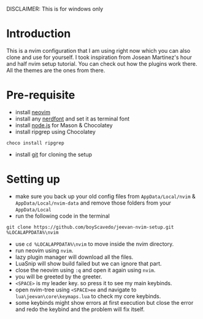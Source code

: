 DISCLAIMER: This is for windows only
# Introduction
This is a nvim configuration that I am using right now which you can also clone and use for yourself. I took inspiration from Josean Martinez's hour and half nvim setup tutorial. You can check out how the plugins work there. All the themes are the ones from there.
# Pre-requisite
- install [neovim](https://neovim.io/)
- install any [nerdfont](https://www.nerdfonts.com/) and set it as terminal font
- install [node.js](https://nodejs.org/en/download) for Mason & Chocolatey
- install ripgrep using Chocolatey
```
choco install ripgrep
```
- install [git](https://git-scm.com/downloads) for cloning the setup
# Setting up
- make sure you back up your old config files from `AppData/Local/nvim` & `AppData/Local/nvim-data` and remove those folders from your `AppData/Local`
- run the following code in the terminal
```
git clone https://github.com/boyScavedo/jeevan-nvim-setup.git %LOCALAPPDATA%\nvim

```
- use `cd %LOCALAPPDATA%\nvim` to move inside the nvim directory. 
- run neovim using `nvim`.
- lazy plugin manager will download all the files.
- LuaSnip will show build failed but we can ignore that part.
- close the neovim using `:q` and open it again using `nvim`.
- you will be greeted by the greeter.
- `<SPACE>` is my leader key. so press it to see my main keybinds.
- open nvim-tree using `<SPACE>ee` and navigate to `lua\jeevan\core\keymaps.lua` to check my core keybinds.
- some keybinds might show errors at first execution but close the error and redo the keybind and the problem will fix itself.
